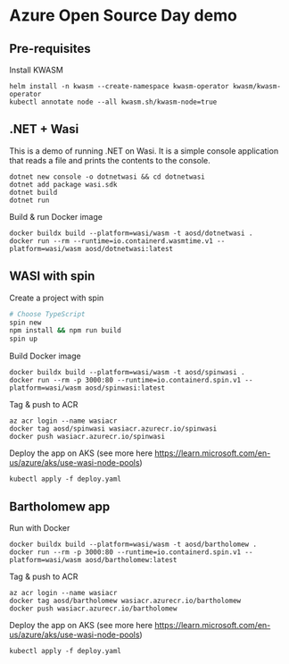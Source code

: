 # Azure Open Source Day demo

## Pre-requisites
Install KWASM
```
helm install -n kwasm --create-namespace kwasm-operator kwasm/kwasm-operator
kubectl annotate node --all kwasm.sh/kwasm-node=true
```

## .NET + Wasi

This is a demo of running .NET on Wasi. It is a simple console application that reads a file and prints the contents to the console.

```
dotnet new console -o dotnetwasi && cd dotnetwasi
dotnet add package wasi.sdk
dotnet build
dotnet run
```

Build & run Docker image

```
docker buildx build --platform=wasi/wasm -t aosd/dotnetwasi .
docker run --rm --runtime=io.containerd.wasmtime.v1 --platform=wasi/wasm aosd/dotnetwasi:latest
```

## WASI with spin

Create a project with spin
```bash
# Choose TypeScript
spin new
npm install && npm run build
spin up
```

Build Docker image
```
docker buildx build --platform=wasi/wasm -t aosd/spinwasi .
docker run --rm -p 3000:80 --runtime=io.containerd.spin.v1 --platform=wasi/wasm aosd/spinwasi:latest
```

Tag & push to ACR
```
az acr login --name wasiacr
docker tag aosd/spinwasi wasiacr.azurecr.io/spinwasi
docker push wasiacr.azurecr.io/spinwasi
```

Deploy the app on AKS (see more here https://learn.microsoft.com/en-us/azure/aks/use-wasi-node-pools)
```
kubectl apply -f deploy.yaml
```

## Bartholomew app

Run with Docker

```
docker buildx build --platform=wasi/wasm -t aosd/bartholomew .
docker run --rm -p 3000:80 --runtime=io.containerd.spin.v1 --platform=wasi/wasm aosd/bartholomew:latest
```

Tag & push to ACR
```
az acr login --name wasiacr
docker tag aosd/bartholomew wasiacr.azurecr.io/bartholomew
docker push wasiacr.azurecr.io/bartholomew
```

Deploy the app on AKS (see more here https://learn.microsoft.com/en-us/azure/aks/use-wasi-node-pools)
```
kubectl apply -f deploy.yaml
```
